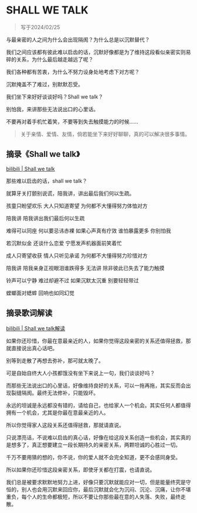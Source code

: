 # SHALL WE TALK

> 写于2024/02/25

与最亲密的人之间为什么会出现隔阂？为什么总是以沉默替代？

我们之间应该都有彼此难以启齿的话，沉默好像都是为了维持这段看似亲密实则易碎的关系，为什么最后越走越远了呢？

我们各种都有苦衷，为什么不努力设身处地考虑下对方呢？

沉默掩盖不了难过，别默默忍受。

我们坐下来好好谈谈好吗？Shall we talk？

别怕我，来讲那些无法说出口的心里话。

不要再对着手机忙着笑，不要等到失去触摸能力的时候……

> 关于亲情、爱情、友情，倘若能坐下来好好聊聊，真的可以解决很多事情。


## 摘录《Shall we talk》

[bilibili | Shall we talk](https://www.bilibili.com/video/BV1aq4y1B7sY/?spm_id_from=333.788&vd_source=206cfb3f3fccbb18791b45e1a7507b12)

那些难以启齿的话，shall we talk？

就算牙关打颤别说谎，陪我讲，讲出最后我们何以生疏。

孩童只盼望欢乐 大人只知道寄望 为何都不大懂得努力体恤对方

陪我讲 陪我讲出我们最后何以生疏

难得可以同座 何以要忌讳赤裸 如果心声真有疗效 谁怕暴露更多 你别怕我

若沉默似金 还谈什么恋爱 宁愿发声机器面前笑着忙

成人只寄望收获 情人只听见承诺 为何都不大懂得努力珍惜对方

陪我讲 陪我亲身正视眼泪谁跌得多 无法讲 除非彼此已失去了能力触摸

铃声可以宁静 难过却避不过 如果沉默太沉重 别要轻轻带过

螳螂面对蟋蟀 回响也如同幻觉

## 摘录歌词解读

[bilibili | Shall we talk解读](https://www.bilibili.com/video/BV1RX4y1v7Md/?spm_id_from=333.788.top_right_bar_window_history.content.click)

如果你还珍惜，你最在意最亲近的人，如果你觉得这段亲密的关系还值得拯救，那就直接说出真心话吧。

别等到走散了再想去弥补，那可就太晚了。

可是自始自终大人小孩都饿没有坐下来说上一句，我们谈谈好吗？

而那些无法说出口的心里话，好像维持良好的关系，可以一拖再拖，其实反而会出现裂缝隔阂。最终无法修补，只能毁坏。

永远的坦诚是永远都没有错的，请给自己，也给家人一个机会。其实任何人都值得拥有一个机会，尤其是你最在意最亲近的人。

所以你觉得家人这段关系还值得拯救，那就请直说。

只说漂亮话，不说难以启齿的真心话，好像在给这段关系创造一些机会，其实真的是想多了，真正想要建立一段长期持久的亲密关系，两颗坦诚的心胜过一切。

千万不要用猜的想的，你不说，你的爱人就不会完全知道，更不会感同身受。

所以如果你还珍惜这段亲密关系，即使牙关都在打震，也请直说。

我们总是被要求默默地努力上进，好像只要沉默就能应对一切，但是能量终究是守恒的，别人也会用沉默来回应你，最后沉默就会化为沉闷、沉沦、沉痛，让你不堪重负，每个人的生命都极短，所以不要让你那些最在意的人失落、失败，最终走散。